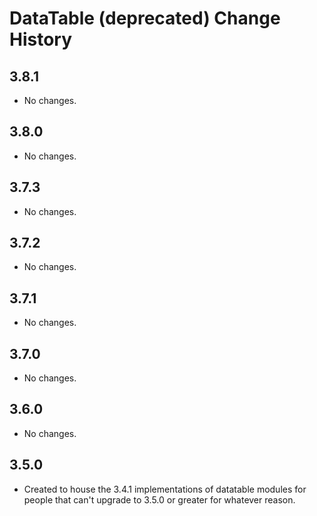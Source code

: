 DataTable (deprecated) Change History
=====================================

3.8.1
-----

* No changes.

3.8.0
-----

* No changes.

3.7.3
-----

* No changes.

3.7.2
-----

* No changes.

3.7.1
-----

* No changes.

3.7.0
-----

* No changes.

3.6.0
-----

* No changes.

3.5.0
-----

* Created to house the 3.4.1 implementations of datatable modules for people
  that can't upgrade to 3.5.0 or greater for whatever reason.

